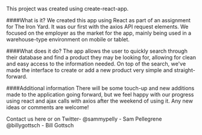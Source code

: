 This project was created using create-react-app.

####What is it?
We created this app using React as part of an assignment for The Iron Yard. It was our first with the axios API request elements. We focused on the employer as the market for the app, mainly being used in a warehouse-type environment on mobile or tablet. 


####What does it do?
The app allows the user to quickly search through their database and find a product they may be looking for, allowing for clean and easy access to the information needed. On top of the search, we've made the interface to create or add a new product very simple and straight-forward. 


####Additional information
There will be some touch-up and new additions made to the application going forward, but we feel happy with our progress using react and ajax calls with axios after the weekend of using it. Any new ideas or comments are welcome!

Contact us here or on Twitter-  @sammypelly - Sam Pellegrene
                                @billygottsch - Bill Gottsch

